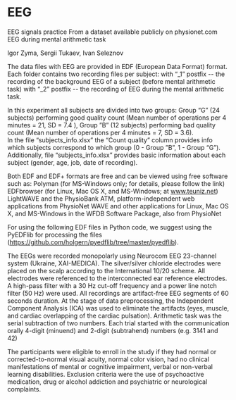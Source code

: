 # EEG
 EEG signals practice
 From a dataset available publicly on physionet.com
 EEG during mental arithmetic task

Igor Zyma, Sergii Tukaev, Ivan Seleznov

The data files with EEG are provided in EDF (European Data Format) format. Each folder contains two recording files per subject: 
with “_1” postfix -- the recording of the background EEG of a subject (before mental arithmetic task)
 with “_2” postfix -- the recording of EEG during the mental arithmetic task. 

In this experiment all subjects are divided into two groups: 
Group “G” (24 subjects) performing good quality count (Mean number of operations per 4 minutes = 21, SD = 7.4 ), 
Group ”B” (12 subjects) performing bad quality count (Mean number of operations per 4 minutes = 7, SD = 3.6).  
In the file “subjects_info.xlsx” the “Count quality” column provides info which subjects correspond to which group (0 - Group ”B”, 1 - Group “G”). Additionally, file “subjects_info.xlsx” provides basic information about each subject (gender, age, job, date of recording).

Both EDF and EDF+ formats are free and can be viewed using free software such as:
Polyman (for MS-Windows only; for details, please follow the link)
EDFbrowser (for Linux, Mac OS X, and MS-Windows; at www.teuniz.net)
LightWAVE and the PhysioBank ATM, platform-independent web applications from PhysioNet
WAVE and other applications for Linux, Mac OS X, and MS-Windows in the WFDB Software Package, also from PhysioNet

For using the following EDF files in Python code, we suggest using the PyEDFlib for  processing the files (https://github.com/holgern/pyedflib/tree/master/pyedflib). 

The EEGs were recorded monopolarly using Neurocom EEG 23-channel system  (Ukraine, XAI-MEDICA). The silver/silver chloride electrodes were placed on the scalp according to the International 10/20 scheme. All electrodes were referenced to the interconnected ear reference electrodes. A high-pass filter with a 30 Hz cut-off frequency and a power line notch filter (50 Hz) were used. All recordings are artifact-free EEG segments of 60 seconds duration. At the stage of data preprocessing, the Independent Component Analysis (ICA) was used to eliminate the artifacts (eyes, muscle, and cardiac overlapping of the cardiac pulsation). Arithmetic task was the serial subtraction of two numbers. Each trial started with the communication orally 4-digit (minuend) and 2-digit (subtrahend) numbers (e.g. 3141 and 42)

The participants were eligible to enroll in the study if they had normal or corrected-to-normal visual acuity, normal color vision, had no clinical manifestations of mental or cognitive impairment, verbal or non-verbal learning disabilities. Exclusion criteria were the use of psychoactive medication, drug or alcohol addiction and psychiatric or neurological complaints.
